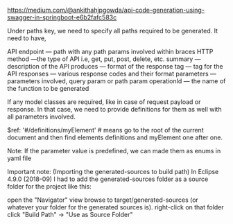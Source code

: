 https://medium.com/@ankithahjpgowda/api-code-generation-using-swagger-in-springboot-e6b2fafc583c



Under paths key, we need to specify all paths required to be generated. It need to have,

API endpoint — path with any path params involved within braces
HTTP method —the type of API i.e, get, put, post, delete, etc.
summary — description of the API
produces — format of the response
tag — tag for the API
responses — various response codes and their format
parameters — parameters involved, query param or path param
operationId — the name of the function to be generated


If any model classes are required, like in case of request payload or response. In that case, we need to provide definitions for them as well with all parameters involved.

$ref: '#/definitions/myElement' # means go to the root of the current document and then find elements definitions and myElement one after one.

Note: If the parameter value is predefined, we can made them as enums in yaml file

Important note: (Importing the generated-sources to build path)
In Eclipse 4.9.0 (2018-09) I had to add the generated-sources folder as a source folder for the project like this:

open the "Navigator" view
browse to target/generated-sources (or whatever your folder for the generated sources is).
right-click on that folder
click "Build Path" -> "Use as Source Folder"